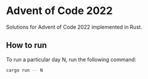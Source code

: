 # Advent of Code 2022

Solutions for Advent of Code 2022 implemented in Rust.

## How to run

To run a particular day N, run the following command:

```bash
cargo run -- N
```

